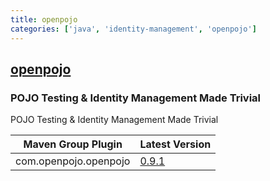 ```yaml
---
title: openpojo
categories: ['java', 'identity-management', 'openpojo']
---
```

## [openpojo](https://github.com/OpenPojo/openpojo)

### POJO Testing & Identity Management Made Trivial

POJO Testing &amp; Identity Management Made Trivial 

Maven Group Plugin | Latest Version
------------------ | ---------------
com.openpojo.openpojo | [0.9.1](https://github.com/oshoukry/openpojo/releases/tag/openpojo-0.9.1)
